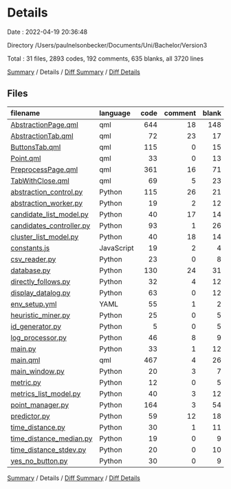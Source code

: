 # Details

Date : 2022-04-19 20:36:48

Directory /Users/paulnelsonbecker/Documents/Uni/Bachelor/Version3

Total : 31 files,  2893 codes, 192 comments, 635 blanks, all 3720 lines

[Summary](results.md) / Details / [Diff Summary](diff.md) / [Diff Details](diff-details.md)

## Files
| filename | language | code | comment | blank | total |
| :--- | :--- | ---: | ---: | ---: | ---: |
| [AbstractionPage.qml](/AbstractionPage.qml) | qml | 644 | 18 | 148 | 810 |
| [AbstractionTab.qml](/AbstractionTab.qml) | qml | 72 | 23 | 17 | 112 |
| [ButtonsTab.qml](/ButtonsTab.qml) | qml | 115 | 0 | 15 | 130 |
| [Point.qml](/Point.qml) | qml | 33 | 0 | 13 | 46 |
| [PreprocessPage.qml](/PreprocessPage.qml) | qml | 361 | 16 | 71 | 448 |
| [TabWithClose.qml](/TabWithClose.qml) | qml | 69 | 5 | 23 | 97 |
| [abstraction_control.py](/abstraction_control.py) | Python | 115 | 26 | 21 | 162 |
| [abstraction_worker.py](/abstraction_worker.py) | Python | 19 | 2 | 12 | 33 |
| [candidate_list_model.py](/candidate_list_model.py) | Python | 40 | 17 | 14 | 71 |
| [candidates_controller.py](/candidates_controller.py) | Python | 93 | 1 | 26 | 120 |
| [cluster_list_model.py](/cluster_list_model.py) | Python | 40 | 18 | 14 | 72 |
| [constants.js](/constants.js) | JavaScript | 19 | 2 | 4 | 25 |
| [csv_reader.py](/csv_reader.py) | Python | 23 | 0 | 8 | 31 |
| [database.py](/database.py) | Python | 130 | 24 | 31 | 185 |
| [directly_follows.py](/directly_follows.py) | Python | 32 | 4 | 12 | 48 |
| [display_datalog.py](/display_datalog.py) | Python | 63 | 0 | 12 | 75 |
| [env_setup.yml](/env_setup.yml) | YAML | 55 | 1 | 2 | 58 |
| [heuristic_miner.py](/heuristic_miner.py) | Python | 25 | 0 | 5 | 30 |
| [id_generator.py](/id_generator.py) | Python | 5 | 0 | 5 | 10 |
| [log_processor.py](/log_processor.py) | Python | 46 | 8 | 9 | 63 |
| [main.py](/main.py) | Python | 33 | 1 | 12 | 46 |
| [main.qml](/main.qml) | qml | 467 | 4 | 26 | 497 |
| [main_window.py](/main_window.py) | Python | 20 | 3 | 7 | 30 |
| [metric.py](/metric.py) | Python | 12 | 0 | 5 | 17 |
| [metrics_list_model.py](/metrics_list_model.py) | Python | 40 | 3 | 12 | 55 |
| [point_manager.py](/point_manager.py) | Python | 164 | 3 | 54 | 221 |
| [predictor.py](/predictor.py) | Python | 59 | 12 | 18 | 89 |
| [time_distance.py](/time_distance.py) | Python | 30 | 1 | 11 | 42 |
| [time_distance_median.py](/time_distance_median.py) | Python | 19 | 0 | 9 | 28 |
| [time_distance_stdev.py](/time_distance_stdev.py) | Python | 20 | 0 | 10 | 30 |
| [yes_no_button.py](/yes_no_button.py) | Python | 30 | 0 | 9 | 39 |

[Summary](results.md) / Details / [Diff Summary](diff.md) / [Diff Details](diff-details.md)